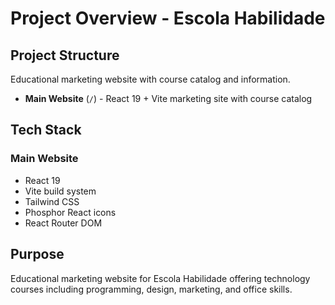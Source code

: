 # Project Overview - Escola Habilidade

## Project Structure
Educational marketing website with course catalog and information.

- **Main Website** (`/`) - React 19 + Vite marketing site with course catalog

## Tech Stack

### Main Website
- React 19
- Vite build system
- Tailwind CSS
- Phosphor React icons
- React Router DOM

## Purpose
Educational marketing website for Escola Habilidade offering technology courses including programming, design, marketing, and office skills.